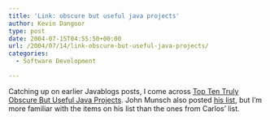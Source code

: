 ```yaml
---
title: 'Link: obscure but useful java projects'
author: Kevin Dangoor
type: post
date: 2004-07-15T04:55:50+00:00
url: /2004/07/14/link-obscure-but-useful-java-projects/
categories:
  - Software Development

---
```

Catching up on earlier Javablogs posts, I come across [Top Ten Truly Obscure But Useful Java Projects][1]. John Munsch also posted [his list][2], but I&#8217;m more familiar with the items on his list than the ones from Carlos&#8217; list.

 [1]: http://www.theserverside.com/news/thread.tss?thread_id=27192
 [2]: http://www.johnmunsch.com/archives/2004_07.html#000974 "Dreams of a Rarebit Fiend: July 2004 Archives"